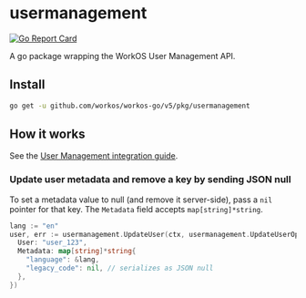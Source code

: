 # usermanagement

[![Go Report Card](https://img.shields.io/badge/dev-reference-007d9c?logo=go&logoColor=white&style=flat)](https://pkg.go.dev/github.com/workos/workos-go/v5/pkg/usermanagement)

A go package wrapping the WorkOS User Management API.

## Install

```sh
go get -u github.com/workos/workos-go/v5/pkg/usermanagement
```

## How it works

See the [User Management integration guide](https://workos.com/docs/user-management/).

### Update user metadata and remove a key by sending JSON null

To set a metadata value to null (and remove it server-side), pass a `nil` pointer for that key. The `Metadata` field accepts `map[string]*string`.

```go
lang := "en"
user, err := usermanagement.UpdateUser(ctx, usermanagement.UpdateUserOpts{
  User: "user_123",
  Metadata: map[string]*string{
    "language": &lang,
    "legacy_code": nil, // serializes as JSON null
  },
})
```
